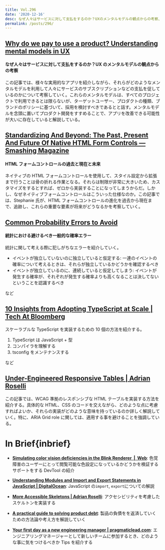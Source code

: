 ```yaml
---
title: Vol.296
date: '2020-12-16'
desc: なぜ人々はサービスに対して支払をするのか？UXのメンタルモデルの観点からの考察、HTMLフォームコントロールの過去と現在と未来、統計における避けるべき一般的な確率エラー、ほか計10リンク
permalink: /posts/296/
---
```


## [Why do we pay to use a product? Understanding mental models in UX](https://uxdesign.cc/why-do-we-pay-to-use-a-product-understanding-mental-models-in-ux-93a85f0f77c6)

#### なぜ人々はサービスに対して支払をするのか？UX のメンタルモデルの観点からの考察

この記事では、様々な実用的なアプリを紹介しながら、それらがどのようなメンタルモデルを利用して人々にサービスのサブスクリプションなどの支払を促しているのかについて考察していく。これらのメンタルモデルは、すべてのプロジェクトで利用できるとは限らないが、ターゲットユーザー、プロダクトの種類、ブランドのポリシーに基づいて、採用を検討すべきであるとと話す。メンタルモデルを念頭に置いてプロダクト開発をすすめることで、アプリを改善できる可能性が大いに存在していると解説している。

## [Standardizing And Beyond: The Past, Present And Future Of Native HTML Form Controls — Smashing Magazine](https://www.smashingmagazine.com/2020/11/standardizing-select-native-html-form-controls/)

#### HTML フォームコントロールの過去と現在と未来

ネイティブの HTML フォームコントロールを使用して、スタイル設定から拡張まで行うことは骨の折れる作業となる。それらは制限が非常に大きいため、カスタマイズをするとすれば、ゼロから実装することになってしまうからだ。しかし、なぜネイティブフォームコントロールはこういった仕様なのか。この記事では、Stephanie 氏が、HTML フォームコントロールの進化を過去から現在まで、追跡し、これらの重要な要素が将来がどうなるかを考察していく。

## [Common Probability Errors to Avoid](https://fs.blog/2020/11/common-probability-errors/)

#### 統計における避けるべき一般的な確率エラー

統計に関して考える際に犯しがちなエラーを紹介していく。

- イベントが独立していないのに独立していると仮定する: 一連のイベントの確率について考えるときは、それらが独立しているかどうかを確認するべき
- イベントが独立しているのに、連続していると仮定してしまう: イベントが発生する確率が、それぞれが発生する確率よりも高くなることは決してないということを認識するべき

など

## [10 Insights from Adopting TypeScript at Scale | Tech At Bloomberg](https://www.techatbloomberg.com/blog/10-insights-adopting-typescript-at-scale/)

スケーラブルな TypeScript を実装するための 10 個の方法を紹介する。

1. TypeScript は JavaScript + 型
2. コンパイラを理解する
3. tsconfig をメンテナンスする

など

## [Under-Engineered Responsive Tables | Adrian Roselli](https://adrianroselli.com/2020/11/under-engineered-responsive-tables.html)

この記事では、WCAG 準拠のレスポンシブな HTML テーブルを実装する方法を紹介する。具体的な HTML、CSS のコードを交えながら、どのような点に考慮すればよいか、それらの実装がどのような意味を持っているのか詳しく解説していく。特に、ARIA Grid role に関しては、適用する事を避けることを強調している。

# In Brief{inbrief}

- **[Simulating color vision deficiencies in the Blink Renderer  |  Web](https://developers.google.com/web/updates/2020/11/cvd)**: 色覚障害のユーザーにとって閲覧可能な色設定になっているかどうかを検証するサポートをする DevTool の紹介

- **[Understanding Modules and Import and Export Statements in JavaScript | DigitalOcean](https://www.digitalocean.com/community/tutorials/understanding-modules-and-import-and-export-statements-in-javascript)**: JavaScript の`import`, `export`についての解説

- **[More Accessible Skeletons | Adrian Roselli](https://adrianroselli.com/2020/11/more-accessible-skeletons.html)**: アクセシビリティを考慮したスケルトンを実装する

- **[A practical guide to solving product debt](https://uxdesign.cc/a-practical-approach-to-solving-product-debt-27b84373c334)**: 製品の負債をを返済していくための方法論や考え方を解説していく

- **[Your first day as a new engineering manager | pragmaticlead.com](https://pragmaticlead.com/posts/your-first-day-as-new-software-engineering-manager)**: エンジニアリングマネージャーとして新しいチームに参加するとき、どのような事に気をつけるべきか Tips を紹介する
